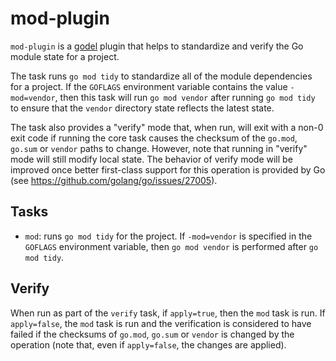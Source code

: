 mod-plugin
==========
`mod-plugin` is a [godel](https://github.com/palantir/godel) plugin that helps to standardize and verify the Go module
state for a project.

The task runs `go mod tidy` to standardize all of the module dependencies for a project. If the `GOFLAGS` environment
variable contains the value `-mod=vendor`, then this task will run `go mod vendor` after running `go mod tidy` to ensure
that the `vendor` directory state reflects the latest state.

The task also provides a "verify" mode that, when run, will exit with a non-0 exit code if running the core task causes
the checksum of the `go.mod`, `go.sum` or `vendor` paths to change. However, note that running in "verify" mode will
still modify local state. The behavior of verify mode will be improved once better first-class support for this
operation is provided by Go (see https://github.com/golang/go/issues/27005).

Tasks
-----
* `mod`: runs `go mod tidy` for the project. If `-mod=vendor` is specified in the `GOFLAGS` environment variable, then
  `go mod vendor` is performed after `go mod tidy`. 

Verify
------
When run as part of the `verify` task, if `apply=true`, then the `mod` task is run. If `apply=false`, the `mod` task is
run and the verification is considered to have failed if the checksums of `go.mod`, `go.sum` or `vendor` is changed by
the operation (note that, even if `apply=false`, the changes are applied).  

